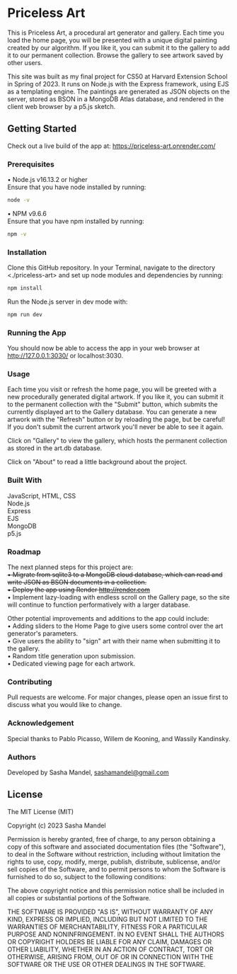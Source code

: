# Priceless Art
This is Priceless Art, a procedural art generator and gallery. Each time you load the home page, you will be presented with a unique digital painting created by our algorithm. If you like it, you can submit it to the gallery to add it to our permanent collection. Browse the gallery to see artwork saved by other users.

This site was built as my final project for CS50 at Harvard Extension School in Spring of 2023. It runs on Node.js with the Express framework, using EJS as a templating engine. The paintings are generated as JSON objects on the server, stored as BSON in a MongoDB Atlas database, and rendered in the client web browser by a p5.js sketch.

## Getting Started

Check out a live build of the app at: https://priceless-art.onrender.com/

### Prerequisites
• Node.js v16.13.2 or higher \
Ensure that you have node installed by running:
```bash
node -v
```

• NPM v9.6.6 \
Ensure that you have npm installed by running:
```bash
npm -v
```
### Installation
Clone this GitHub repository. In your Terminal, navigate to the directory <./priceless-art> and set up node modules and dependencies by running:
```bash
npm install
```

Run the Node.js server in dev mode with:
```bash
npm run dev
```

### Running the App
You should now be able to access the app in your web browser at http://127.0.0.1:3030/ or localhost:3030.

### Usage
Each time you visit or refresh the home page, you will be greeted with a new procedurally generated digital artwork. If you like it, you can submit it to the permanent collection with the "Submit" button, which submits the currently displayed art to the Gallery database. You can generate a new artwork with the "Refresh" button or by reloading the page, but be careful! If you don't submit the current artwork you'll never be able to see it again.

Click on "Gallery" to view the gallery, which hosts the permanent collection as stored in the art.db database.

Click on "About" to read a little background about the project.

### Built With
JavaScript, HTML, CSS \
Node.js \
Express \
EJS \
MongoDB \
p5.js

### Roadmap
The next planned steps for this project are: \
~~• Migrate from sqlite3 to a MongoDB cloud database, which can read and write JSON as BSON documents in a collection.~~ \
~~• Deploy the app using Render http://render.com~~ \
• Implement lazy-loading with endless scroll on the Gallery page, so the site will continue to function performatively with a larger database.

Other potential improvements and additions to the app could include: \
• Adding sliders to the Home Page to give users some control over the art generator's parameters. \
• Give users the ability to "sign" art with their name when submitting it to the gallery. \
• Random title generation upon submission. \
• Dedicated viewing page for each artwork.

### Contributing
Pull requests are welcome. For major changes, please open an issue first
to discuss what you would like to change.

### Acknowledgement
Special thanks to Pablo Picasso, Willem de Kooning, and Wassily Kandinsky.

### Authors
Developed by Sasha Mandel, sashamandel@gmail.com

## License
The MIT License (MIT)

Copyright (c) 2023 Sasha Mandel

Permission is hereby granted, free of charge, to any person obtaining a copy of this software and associated documentation files (the "Software"), to deal in the Software without restriction, including without limitation the rights to use, copy, modify, merge, publish, distribute, sublicense, and/or sell copies of the Software, and to permit persons to whom the Software is furnished to do so, subject to the following conditions:

The above copyright notice and this permission notice shall be included in all copies or substantial portions of the Software.

THE SOFTWARE IS PROVIDED "AS IS", WITHOUT WARRANTY OF ANY KIND, EXPRESS OR IMPLIED, INCLUDING BUT NOT LIMITED TO THE WARRANTIES OF MERCHANTABILITY, FITNESS FOR A PARTICULAR PURPOSE AND NONINFRINGEMENT. IN NO EVENT SHALL THE AUTHORS OR COPYRIGHT HOLDERS BE LIABLE FOR ANY CLAIM, DAMAGES OR OTHER LIABILITY, WHETHER IN AN ACTION OF CONTRACT, TORT OR OTHERWISE, ARISING FROM, OUT OF OR IN CONNECTION WITH THE SOFTWARE OR THE USE OR OTHER DEALINGS IN THE SOFTWARE.